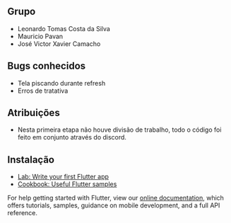 ## Grupo
- Leonardo Tomas Costa da Silva
- Mauricio Pavan
- José Victor Xavier Camacho

## Bugs conhecidos
- Tela piscando durante refresh
- Erros de tratativa

## Atribuições
- Nesta primeira etapa não houve divisão de trabalho, todo o código foi feito em conjunto através do discord.

## Instalação

- [Lab: Write your first Flutter app](https://flutter.dev/docs/get-started/codelab)
- [Cookbook: Useful Flutter samples](https://flutter.dev/docs/cookbook)

For help getting started with Flutter, view our
[online documentation](https://flutter.dev/docs), which offers tutorials,
samples, guidance on mobile development, and a full API reference.
